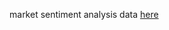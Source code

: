 market sentiment analysis data [here](https://drive.google.com/file/d/1r6SBFYEtJ3moRGB7Jp7XhAWm5clnaoNz/view?usp=sharing)
